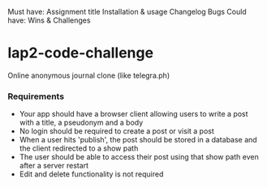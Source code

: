 Must have:
 Assignment title
 Installation & usage
 Changelog
 Bugs
Could have:
 Wins & Challenges

# lap2-code-challenge
Online anonymous journal clone (like telegra.ph)

### Requirements
- Your app should have a browser client allowing users to write a post with a title, a pseudonym and a body
- No login should be required to create a post or visit a post
- When a user hits 'publish', the post should be stored in a database and the client redirected to a show path
- The user should be able to access their post using that show path even after a server restart
- Edit and delete functionality is not required

